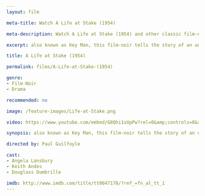 ```yaml
---
layout: film

meta-title: Watch A Life at Stake (1954)

meta-description: Watch A Life at Stake (1954) and other classic film-noir movies at La Filmothèque.

excerpt: also known as Key Man, this film-noir tells the story of an unemployed out-of-luck architect that encounters a married woman who has an unexpected business proposal for him. Soon the architect begins to suspect the woman's motives.

title: A Life at Stake (1954)

permalink: films/A-Life-at-Stake-(1954)

genre:
- Film-Noir
- Drama

recommended: no

image: /feature-images/Life-at-Stake.png

video: https://www.youtube.com/embed/G8Qhi1sUpPw?rel=0&amp;controls=0&amp;showinfo=0

synopsis: also known as Key Man, this film-noir tells the story of an unemployed out-of-luck architect that encounters a married woman who has an unexpected business proposal for him. Soon the architect begins to suspect the woman's motives.

directed by: Paul Guilfoyle

cast:
- Angela Lansbury
- Keith Andes
- Douglass Dumbrille

imdb: http://www.imdb.com/title/tt0047178/?ref_=fn_al_tt_1
---
```


